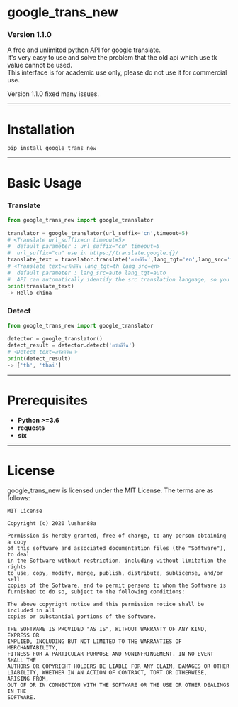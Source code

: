# google_trans_new
### Version 1.1.0

A free and unlimited python API for google translate.  
It's very easy to use and solve the problem that the old api which use tk value cannot be used.  
This interface is for academic use only, please do not use it for commercial use.  
  
Version 1.1.0 fixed many issues.
***
  
  
Installation
====
```
pip install google_trans_new
```
***
  
  
Basic Usage
=====
### Translate
```python  
from google_trans_new import google_translator  
  
translator = google_translator(url_suffix='cn',timeout=5)  
# <Translate url_suffix=cn timeout=5>  
#  default parameter : url_suffix="cn" timeout=5
#  url_suffix="cn" use in https://translate.google.{}/ 
translate_text = translator.translate('สวัสดีจีน',lang_tgt='en',lang_src='th' )  
# <Translate text=สวัสดีจีน lang_tgt=th lang_src=en>  
#  default parameter : lang_src=auto lang_tgt=auto 
#  API can automatically identify the src translation language, so you don’t need to set lang_src
print(translate_text)
-> Hello china
```
### Detect
```python
from google_trans_new import google_translator  
  
detector = google_translator()  
detect_result = detector.detect('สวัสดีจีน')
# <Detect text=สวัสดีจีน >  
print(detect_result)
-> ['th', 'thai']
```
***

Prerequisites
====
* **Python >=3.6**  
* **requests**  
* **six**  
***
  
  
License
====
google_trans_new is licensed under the MIT License. The terms are as follows:  

```
MIT License  

Copyright (c) 2020 lushan88a  

Permission is hereby granted, free of charge, to any person obtaining a copy  
of this software and associated documentation files (the "Software"), to deal  
in the Software without restriction, including without limitation the rights  
to use, copy, modify, merge, publish, distribute, sublicense, and/or sell  
copies of the Software, and to permit persons to whom the Software is  
furnished to do so, subject to the following conditions:  

The above copyright notice and this permission notice shall be included in all  
copies or substantial portions of the Software.  

THE SOFTWARE IS PROVIDED "AS IS", WITHOUT WARRANTY OF ANY KIND, EXPRESS OR  
IMPLIED, INCLUDING BUT NOT LIMITED TO THE WARRANTIES OF MERCHANTABILITY,  
FITNESS FOR A PARTICULAR PURPOSE AND NONINFRINGEMENT. IN NO EVENT SHALL THE  
AUTHORS OR COPYRIGHT HOLDERS BE LIABLE FOR ANY CLAIM, DAMAGES OR OTHER  
LIABILITY, WHETHER IN AN ACTION OF CONTRACT, TORT OR OTHERWISE, ARISING FROM,  
OUT OF OR IN CONNECTION WITH THE SOFTWARE OR THE USE OR OTHER DEALINGS IN THE  
SOFTWARE.  
```
